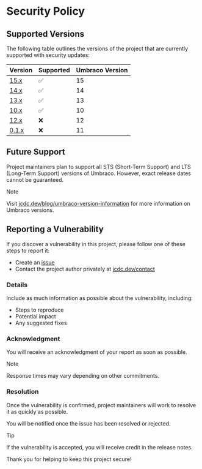 # Security Policy

## Supported Versions

The following table outlines the versions of the project that are currently supported with security updates:

| Version                                                 | Supported | Umbraco Version |
| ------------------------------------------------------- | --------- | --------------- |
| [15.x](https://github.com/jcdcdev/Umbraco.Community.BackOfficeOrganiser/tree/v15)   | ✅         | 15              |
| [14.x](https://github.com/jcdcdev/Umbraco.Community.BackOfficeOrganiser/tree/v14)   | ✅         | 14              |
| [13.x](https://github.com/jcdcdev/Umbraco.Community.BackOfficeOrganiser/tree/v13)   | ✅         | 13              |
| [10.x](https://github.com/jcdcdev/Umbraco.Community.BackOfficeOrganiser/tree/v10)   | ✅         | 10              |
| [12.x](https://github.com/jcdcdev/Umbraco.Community.BackOfficeOrganiser/tree/v12)   | ❌         | 12              |
| [0.1.x](https://github.com/jcdcdev/Umbraco.Community.BackOfficeOrganiser/tree/main) | ❌         | 11              |


## Future Support

Project maintainers plan to support all STS (Short-Term Support) and LTS (Long-Term Support) versions of Umbraco. However, exact release dates cannot be guaranteed.

> [!NOTE]
> Visit [jcdc.dev/blog/umbraco-version-information](https://jcdc.dev/blog/umbraco-version-information) for more information on Umbraco versions.

## Reporting a Vulnerability

If you discover a vulnerability in this project, please follow one of these steps to report it:

- Create an [issue](https://github.com/jcdcdev/Umbraco.Community.BackOfficeOrganiser/security/advisories/new) 
- Contact the project author privately at [jcdc.dev/contact](https://jcdc.dev/contact)

### Details

Include as much information as possible about the vulnerability, including:

- Steps to reproduce
- Potential impact
- Any suggested fixes


### Acknowledgment

You will receive an acknowledgment of your report as soon as possible. 

> [!NOTE]
> Response times may vary depending on other commitments.

### Resolution

Once the vulnerability is confirmed, project maintainers will work to resolve it as quickly as possible. 

You will be notified once the issue has been resolved or rejected. 

> [!TIP]
> If the vulnerability is accepted, you will receive credit in the release notes.

Thank you for helping to keep this project secure!
